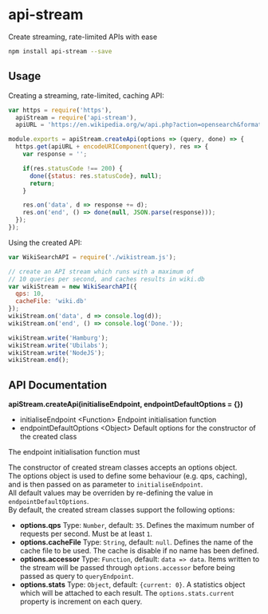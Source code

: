 # api-stream 

Create streaming, rate-limited APIs with ease

```sh
npm install api-stream --save
```

## Usage

Creating a streaming, rate-limited, caching API:

```js
var https = require('https'),
  apiStream = require('api-stream'),
  apiURL = 'https://en.wikipedia.org/w/api.php?action=opensearch&format=json&search=';

module.exports = apiStream.createApi(options => (query, done) => {
  https.get(apiURL + encodeURIComponent(query), res => {
    var response = '';

    if(res.statusCode !== 200) {
      done({status: res.statusCode}, null);
      return;
    }

    res.on('data', d => response += d);
    res.on('end', () => done(null, JSON.parse(response)));
  });
});
```

Using the created API:

```js
var WikiSearchAPI = require('./wikistream.js');

// create an API stream which runs with a maximum of
// 10 queries per second, and caches results in wiki.db
var wikiStream = new WikiSearchAPI({
  qps: 10,
  cacheFile: 'wiki.db'
});
wikiStream.on('data', d => console.log(d));
wikiStream.on('end', () => console.log('Done.'));

wikiStream.write('Hamburg');
wikiStream.write('Ubilabs');
wikiStream.write('NodeJS');
wikiStream.end();
```

## API Documentation

**apiStream.createApi(initialiseEndpoint, endpointDefaultOptions = {})**

* initialiseEndpoint &lt;Function&gt; Endpoint initialisation function
* endpointDefaultOptions &lt;Object&gt; Default options for the constructor of the created class

The endpoint initialisation function must 

The constructor of created stream classes accepts an options object.  
The options object is used to define some behaviour (e.g. qps, caching), and is then passed on as parameter to `initialiseEndpoint`.  
All default values may be overriden by re-defining the value in `endpointDefaultOptions`.  
By default, the created stream classes support the following options:

* **options.qps** Type: `Number`, default: `35`. Defines the maximum number of requests per second. Must be at least `1`.
* **options.cacheFile** Type: `String`, default: `null`. Defines the name of the cache file to be used. The cache is disable if no name has been defined.
* **options.accessor** Type: `Function`, default: `data => data`. Items written to the stream will be passed through `options.accessor` before being passed as query to `queryEndpoint`.
* **options.stats** Type: `Object`, default: `{current: 0}`. A statistics object which will be attached to each result. The `options.stats.current` property is increment on each query.
